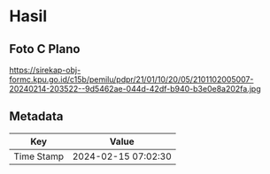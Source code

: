 # Hasil

## Foto C Plano

https://sirekap-obj-formc.kpu.go.id/c15b/pemilu/pdpr/21/01/10/20/05/2101102005007-20240214-203522--9d5462ae-044d-42df-b940-b3e0e8a202fa.jpg


## Metadata

| Key        | Value               |
| ---------- | ------------------- |
| Time Stamp | 2024-02-15 07:02:30 |



